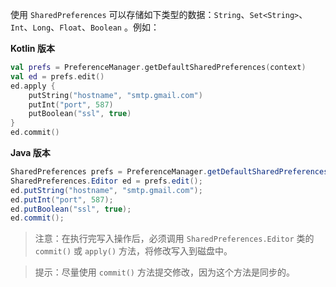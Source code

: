 使用 `SharedPreferences` 可以存储如下类型的数据：`String`、`Set<String>`、`Int`、`Long`、`Float`、`Boolean` 。例如：

**Kotlin 版本**

```kotlin
val prefs = PreferenceManager.getDefaultSharedPreferences(context)
val ed = prefs.edit()
ed.apply {
    putString("hostname", "smtp.gmail.com")
    putInt("port", 587)
    putBoolean("ssl", true)
}
ed.commit()
```

**Java 版本**

```java
SharedPreferences prefs = PreferenceManager.getDefaultSharedPreferences(context);
SharedPreferences.Editor ed = prefs.edit();
ed.putString("hostname", "smtp.gmail.com");
ed.putInt("port", 587);
ed.putBoolean("ssl", true);
ed.commit();
```

> 注意：在执行完写入操作后，必须调用 `SharedPreferences.Editor` 类的 `commit()`  或 `apply()` 方法，将修改写入到磁盘中。

> 提示：尽量使用 `commit()` 方法提交修改，因为这个方法是同步的。

